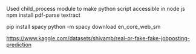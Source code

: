 Used child_process module to make python script accessible in node js 
npm install pdf-parse textract

pip install spacy
python -m spacy download en_core_web_sm

https://www.kaggle.com/datasets/shivamb/real-or-fake-fake-jobposting-prediction